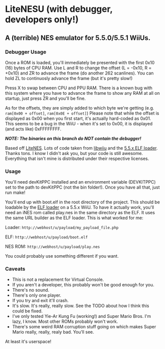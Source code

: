 # LiteNESU (with debugger, developers only!)
## A (terrible) NES emulator for 5.5.0/5.5.1 WiiUs.

### Debugger Usage
Once a ROM is loaded, you'll immediately be presented with the first 0x10 (16) bytes of CPU RAM. Use L and R to change the offset (L = -0x10, R = +0x10) and ZR to advance the frame (do another 262 scanlines). You can hold ZL to continuosly advance the frame (but it's pretty slow!)

Press X to swap between CPU and PPU RAM. There is a known bug with this system where you have to advance the frame to show any RAM at all on startup, just press ZR and you'll be fine.

As for the offsets, they are simply added to which byte we're getting (e.g. `ram[0x00 + offset]`, `ram[0x0E + offset]`) Please note that while the offset is displayed as 0x00 when you first start, it's actually hard-coded as 0x01. This seems to be a bug in the WiiU - when it's set to 0x00, it is displayed (and acts like) 0xFFFFFFFF.

***NOTE: The binaries on this branch do NOT contain the debugger!***

Based off [LiteNES](https://github.com/NJUOS/LiteNES). Lots of code taken from [libwiiu](https://github.com/wiiudev/libwiiu) and the [5.5.x ELF loader](https://gbatemp.net/threads/5-5-x-elf-loader.414650/).
Thanks tons. I know I didn't ask you, but your code is still awesome.
Everything that isn't mine is distributed under their respective licenses.

### Usage
You'll need devKitPPC installed and an environment variable (DEVKITPPC) set to the path to devKitPPC (not the bin folder!).
Once you have all that, just run make!

You'll end up with boot.elf in the root directory of the project. This should be loadable by the [ELF loader](https://gbatemp.net/threads/5-5-x-elf-loader.414650/) on a 5.5.x WiiU.
To have it actually work, you'll need an iNES rom called play.nes in the same directory as the ELF. It uses the same URL builder as the ELF loader. This is what worked for me:

Loader: ```http://webhost/u/payload/my_payload_file.php```

ELF: ```http://webhost/u/payload/boot.elf```

NES ROM: ```http://webhost/u/payload/play.nes```

You could probably use something different if you want.

### Caveats
* This is not a replacement for Virtual Console.
* If you aren't a developer, this probably won't be good enough for you.
* There's no sound.
* There's only one player.
* If you try and exit it'll crash.
* It's slow. It's really, really slow. See the TODO about how I think this could be fixed.
* I've only tested Yie-Ar Kung Fu (working!) and Super Mario Bros. I'm lazy, I know. Most other ROMs probably won't work.
* There's some weird RAM corruption stuff going on which makes Super Mario really, really, realy bad. You'll see.

At least it's userspace!
